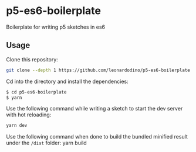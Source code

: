 # p5-es6-boilerplate

Boilerplate for writing p5 sketches in es6

## Usage

Clone this repository:
```bash
git clone --depth 1 https://github.com/leonardodino/p5-es6-boilerplate.git
```

Cd into the directory and install the dependencies:
```bash
$ cd p5-es6-boilerplate
$ yarn
```

Use the following command while writing a sketch to start the dev server with hot reloading:
```bash
yarn dev
```

Use the following command when done to build the bundled minified result under the `/dist` folder:
yarn build
```
